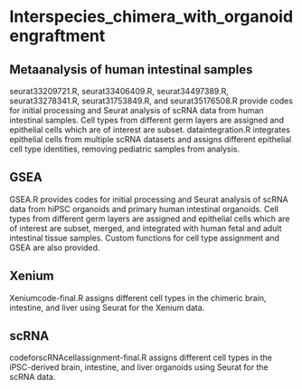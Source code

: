 # Interspecies_chimera_with_organoidengraftment

## Metaanalysis of human intestinal samples
seurat33209721.R, seurat33406409.R, seurat34497389.R, seurat33278341.R, seurat31753849.R, and seurat35176508.R provide codes for initial processing and Seurat analysis of scRNA data from human intestinal samples. Cell types from different germ layers are assigned and epithelial cells which are of interest are subset. dataintegration.R integrates epithelial cells from multiple scRNA datasets and assigns different epithelial cell type identities, removing pediatric samples from analysis. 

## GSEA
GSEA.R provides codes for initial processing and Seurat analysis of scRNA data from hiPSC organoids and primary human intestinal organoids. Cell types from different germ layers are assigned and epithelial cells which are of interest are subset, merged, and integrated with human fetal and adult intestinal tissue samples. Custom functions for cell type assignment and GSEA are also provided.

## Xenium
Xeniumcode-final.R assigns different cell types in the chimeric brain, intestine, and liver using Seurat for the Xenium data. 

## scRNA
codeforscRNAcellassignment-final.R assigns different cell types in the iPSC-derived brain, intestine, and liver organoids using Seurat for the scRNA data. 
